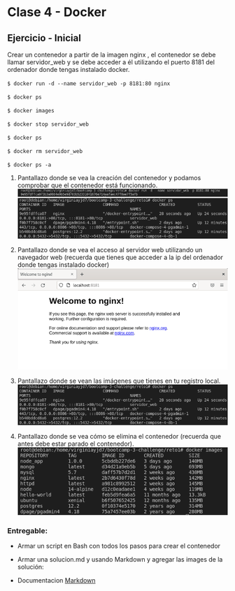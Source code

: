 # Clase 4 - Docker

## Ejercicio - Inicial 

Crear un contenedor a partir de la imagen nginx , el contenedor se debe llamar servidor_web y se debe acceder a él utilizando el puerto 8181 del ordenador donde
tengas instalado docker.

`$ docker run -d --name servidor_web -p 8181:80 nginx `

`$ docker ps`

`$ docker images`

`$ docker stop servidor_web`

`$ docker ps`

`$ docker rm servidor_web`

`$ docker ps -a`

1. Pantallazo donde se vea la creación del contenedor y podamos comprobar que el contenedor está funcionando.
   ![](1.png)
   ![](3.png)
2. Pantallazo donde se vea el acceso al servidor web utilizando un navegador web (recuerda que tienes que acceder a la ip del ordenador donde tengas instalado
docker)
![](2.png)

3. Pantallazo donde se vean las imágenes que tienes en tu registro local.
![](3.png)
4. Pantallazo donde se vea cómo se elimina el contenedor (recuerda que antes debe
estar parado el contenedor).
![](4.png)

### Entregable:

- Armar un script en Bash con todos los pasos para crear el contenedor

- Armar una solucion.md y usando Markdown y agregar las images de la solución:

- Documentacion [Markdown](https://docs.github.com/es/get-started/writing-on-github/getting-started-with-writing-and-formatting-on-github/basic-writing-and-formatting-syntax)
